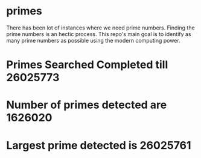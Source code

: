 # primes
There has been lot of instances where we need prime numbers. Finding the prime numbers is an hectic process. This repo's main goal is to identify as many prime numbers as possible using the modern computing power.

# Primes Searched Completed till 26025773
# Number of primes detected are 1626020
# Largest prime detected is 26025761
